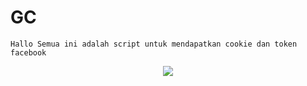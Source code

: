 # GC
```Hallo Semua ini adalah script untuk mendapatkan cookie dan token facebook```
<div align="center">
  <img src="Screenshot_20240807-190232_1.jpgg">
</div>
